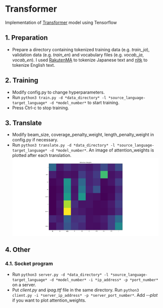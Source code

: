 # Transformer
Implementation of [Transformer](https://arxiv.org/pdf/1706.03762.pdf) model using Tensorflow
## 1. Preparation
- Prepare a directory containing tokenized training data (e.g. *train_ja*), validation data (e.g. *train_en*) and vocabulary files (e.g. *vocab_ja*, *vocab_en*). I used [RakutenMA](https://pypi.org/project/rakutenma/) to tokenize Japanese text and [nltk](https://www.nltk.org/) to tokenize English text.
## 2. Training
- Modify config.py to change hyperparameters.
- Run `python3 train.py -d *data_directory* -l *source_language-target_language* -d *model_number*` to start training.
- Press Ctrl-c to stop training.
## 3. Translate
- Modify beam_size, coverage_penalty_weight, length_penalty_weight in config.py if necessary.
- Run `python3 translate.py -d *data_directory* -l *source_language-target_language* -d *model_number*`. An image of attention_weights is plotted after each translation.
![attention_example](/images/attention_example.png)
## 4. Other
### 4.1. Socket program
- Run `python3 server.py -d *data_directory* -l *source_language-target_language* -d *model_number* -i *ip_address* -p *port_number*` on a server.
- Put *client.py* and *ipag.ttf* file in the same directory. Run `python3 client.py -i *server_ip_address* -p *server_port_number*`. Add *--plot* if you want to plot attention_weights.
